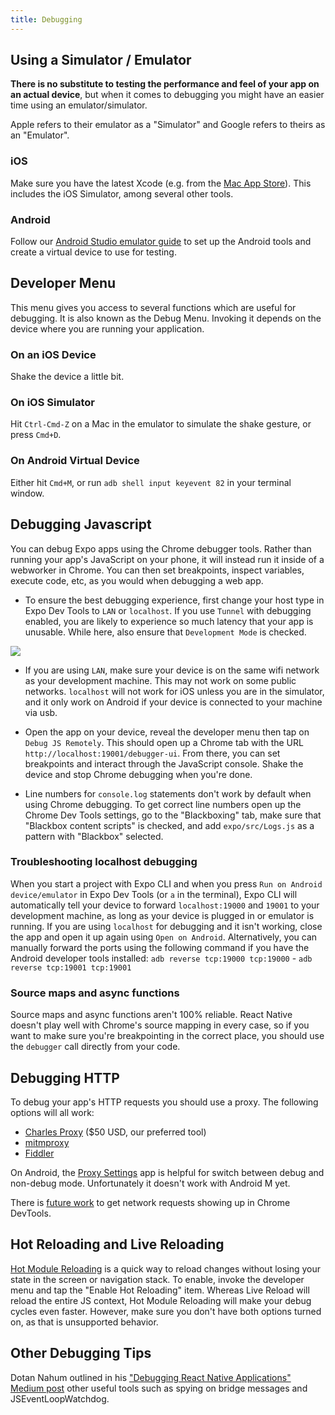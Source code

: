 ```yaml
---
title: Debugging
---
```


## Using a Simulator / Emulator

**There is no substitute to testing the performance and feel of your app on an actual device**, but when it comes to debugging you might have an easier time using an emulator/simulator.

Apple refers to their emulator as a "Simulator" and Google refers to theirs as an "Emulator".

### iOS

Make sure you have the latest Xcode (e.g. from the [Mac App Store](https://itunes.apple.com/us/app/xcode/id497799835?mt=12)). This includes the iOS Simulator, among several other tools.

### Android

Follow our [Android Studio emulator guide](../android-studio-emulator/) to set up the Android tools and create a virtual device to use for testing.

## Developer Menu

This menu gives you access to several functions which are useful for debugging.
It is also known as the Debug Menu.
Invoking it depends on the device where you are running your application.

### On an iOS Device

Shake the device a little bit.

### On iOS Simulator

Hit `Ctrl-Cmd-Z` on a Mac in the emulator to simulate the shake gesture, or press `Cmd+D`.

### On Android Virtual Device

Either hit `Cmd+M`, or run `adb shell input keyevent 82` in your terminal window.

## Debugging Javascript

You can debug Expo apps using the Chrome debugger tools. Rather than running your app's JavaScript on your phone, it will instead run it inside of a webworker in Chrome. You can then set breakpoints, inspect variables, execute code, etc, as you would when debugging a web app.

- To ensure the best debugging experience, first change your host type in Expo Dev Tools to `LAN` or `localhost`. If you use `Tunnel` with debugging enabled, you are likely to experience so much latency that your app is unusable. While here, also ensure that `Development Mode` is checked.

[![](/static/images/debugging-host.png)](#)

- If you are using `LAN`, make sure your device is on the same wifi network as your development machine. This may not work on some public networks. `localhost` will not work for iOS unless you are in the simulator, and it only work on Android if your device is connected to your machine via usb.

- Open the app on your device, reveal the developer menu then tap on `Debug JS Remotely`. This should open up a Chrome tab with the URL `http://localhost:19001/debugger-ui`. From there, you can set breakpoints and interact through the JavaScript console. Shake the device and stop Chrome debugging when you're done.

- Line numbers for `console.log` statements don't work by default when using Chrome debugging. To get correct line numbers open up the Chrome Dev Tools settings, go to the "Blackboxing" tab, make sure that "Blackbox content scripts" is checked, and add `expo/src/Logs.js` as a pattern with "Blackbox" selected.

### Troubleshooting localhost debugging

When you start a project with Expo CLI and when you press `Run on Android device/emulator` in Expo Dev Tools (or `a` in the terminal), Expo CLI will automatically tell your device to forward `localhost:19000` and `19001` to your development machine, as long as your device is plugged in or emulator is running. If you are using `localhost` for debugging and it isn't working, close the app and open it up again using `Open on Android`. Alternatively, you can manually forward the ports using the following command if you have the Android developer tools installed: `adb reverse tcp:19000 tcp:19000` - `adb reverse tcp:19001 tcp:19001`

### Source maps and async functions

Source maps and async functions aren't 100% reliable. React Native doesn't play well with Chrome's source mapping in every case, so if you want to make sure you're breakpointing in the correct place, you should use the `debugger` call directly from your code.

## Debugging HTTP

To debug your app's HTTP requests you should use a proxy. The following options will all work:

- [Charles Proxy](https://www.charlesproxy.com/documentation/configuration/browser-and-system-configuration/) ($50 USD, our preferred tool)
- [mitmproxy](https://medium.com/@rotxed/how-to-debug-http-s-traffic-on-android-7fbe5d2a34#.hnhanhyoz)
- [Fiddler](http://www.telerik.com/fiddler)

On Android, the [Proxy Settings](https://play.google.com/store/apps/details?id=com.lechucksoftware.proxy.proxysettings) app is helpful for switch between debug and non-debug mode. Unfortunately it doesn't work with Android M yet.

There is [future work](https://github.com/facebook/react-native/issues/934) to get network requests showing up in Chrome DevTools.

## Hot Reloading and Live Reloading

[Hot Module Reloading](http://facebook.github.io/react-native/blog/2016/03/24/introducing-hot-reloading.html) is a quick way to reload changes without losing your state in the screen or navigation stack. To enable, invoke the developer menu and tap the "Enable Hot Reloading" item. Whereas Live Reload will reload the entire JS context, Hot Module Reloading will make your debug cycles even faster. However, make sure you don't have both options turned on, as that is unsupported behavior.

## Other Debugging Tips

Dotan Nahum outlined in his ["Debugging React Native Applications" Medium post](https://medium.com/reactnativeacademy/debugging-react-native-applications-6bff3f28c375) other useful tools such as spying on bridge messages and JSEventLoopWatchdog.
